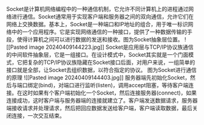 
Socket是计算机网络编程中的一种通信机制，它允许不同计算机上的进程通过网络进行通信。Socket通常用于实现客户端和服务器之间的双向通信，允许它们在网络上交换数据。基本上，Socket是一种端口和IP地址的组合，用于唯一标识网络中的一个应用程序。它是实现网络通信的一种接口，提供了一种数据传输的手段，使得计算机之间可以进行数据的发送和接收。图为Socket抽象层位置。
![[Pasted image 20240409144223.jpg]]
Socket是应用层与TCP/IP协议族通信的中间软件抽象层，它是一组接口。在设计模式中，Socket其实就是一个门面模式，它把复杂的TCP/IP协议族隐藏在Socket接口后面，对用户来说，一组简单的接口就是全部，让Socket去组织数据，以符合指定的协议。
图为Socket进行通信的原理
![[Pasted image 20240409144403.jpg]]
服务器端先初始化Socket，然后与端口绑定(bind)，对端口进行监听(listen)，调用accept阻塞，等待客户端连接。在这时如果有个客户端初始化一个Socket，然后连接服务器(connect)，如果连接成功，这时客户端与服务器端的连接就建立了。客户端发送数据请求，服务器端接收请求并处理请求，然后把回应数据发送给客户端，客户端读取数据，最后关闭连接，一次交互结束。
